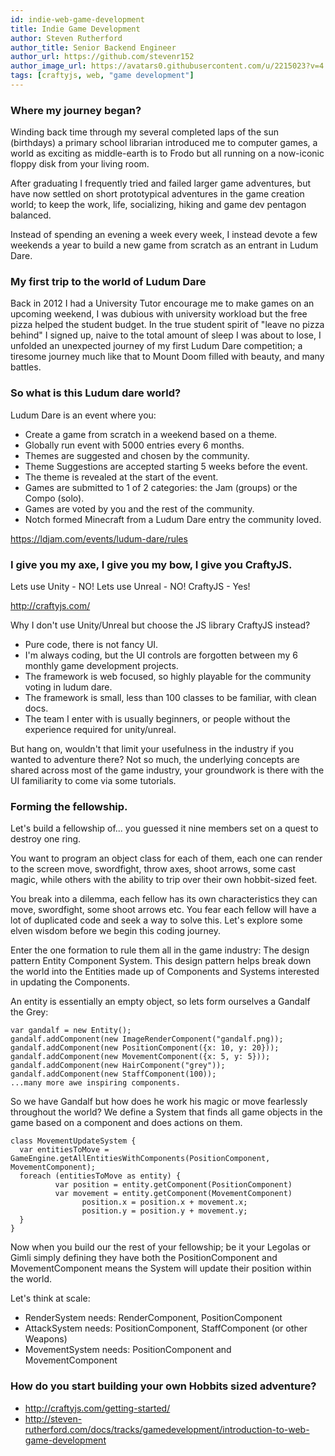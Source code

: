 ```yaml
---
id: indie-web-game-development
title: Indie Game Development
author: Steven Rutherford
author_title: Senior Backend Engineer
author_url: https://github.com/stevenr152
author_image_url: https://avatars0.githubusercontent.com/u/2215023?v=4
tags: [craftyjs, web, "game development"]
---
```


### Where my journey began?
Winding back time through my several completed laps of the sun (birthdays) a primary school librarian introduced me to computer games, a world as exciting as middle-earth is to Frodo but all running on a now-iconic floppy disk from your living room.

After graduating I frequently tried and failed larger game adventures, but have now settled on short prototypical adventures in the game creation world; to keep the work, life, socializing, hiking and game dev pentagon balanced. 

Instead of spending an evening a week every week, I instead devote a few weekends a year to build a new game from scratch as an entrant in Ludum Dare.

### My first trip to the world of Ludum Dare 
Back in 2012 I had a University Tutor encourage me to make games on an upcoming weekend, I was dubious with university workload but the free pizza helped the student budget. In the true student spirit of "leave no pizza behind" I signed up, naive to the total amount of sleep I was about to lose, I unfolded an unexpected journey of my first Ludum Dare competition; a tiresome journey much like that to Mount Doom filled with beauty, and many battles.

### So what is this Ludum dare world?
Ludum Dare is an event where you:
- Create a game from scratch in a weekend based on a theme.
- Globally run event with 5000 entries every 6 months. 
- Themes are suggested and chosen by the community. 
- Theme Suggestions are accepted starting 5 weeks before the event. 
- The theme is revealed at the start of the event.
- Games are submitted to 1 of 2 categories: the Jam (groups) or the Compo (solo).
- Games are voted by you and the rest of the community.
- Notch formed Minecraft from a Ludum Dare entry the community loved. 

https://ldjam.com/events/ludum-dare/rules

### I give you my axe, I give you my bow, I give you CraftyJS.
Lets use Unity - NO!
Lets use Unreal - NO!
CraftyJS - Yes!

http://craftyjs.com/

Why I don't use Unity/Unreal but choose the JS library CraftyJS instead?
- Pure code, there is not fancy UI. 
- I'm always coding, but the UI controls are forgotten between my 6 monthly game development projects.
- The framework is web focused, so highly playable for the community voting in ludum dare.
- The framework is small, less than 100 classes to be familiar, with clean docs.
- The team I enter with is usually beginners, or people without the experience required for unity/unreal.

But hang on, wouldn't that limit your usefulness in the industry if you wanted to adventure there? 
Not so much, the underlying concepts are shared across most of the game industry, your groundwork is there with the UI familiarity to come via some tutorials.

### Forming the fellowship.
Let's build a fellowship of... you guessed it nine members set on a quest to destroy one ring.

You want to program an object class for each of them, each one can render to the screen move, swordfight, throw axes, shoot arrows, some cast magic, while others with the ability to trip over their own hobbit-sized feet.

You break into a dilemma, each fellow has its own characteristics they can move, swordfight, some shoot arrows etc. You fear each fellow will have a lot of duplicated code and seek a way to solve this. Let's explore some elven wisdom before we begin this coding journey.

Enter the one formation to rule them all in the game industry: The design pattern Entity Component System.
This design pattern helps break down the world into the Entities made up of Components and Systems interested in updating the Components.

An entity is essentially an empty object, so lets form ourselves a Gandalf the Grey:
```
var gandalf = new Entity();
gandalf.addComponent(new ImageRenderComponent("gandalf.png));
gandalf.addComponent(new PositionComponent({x: 10, y: 20}));
gandalf.addComponent(new MovementComponent({x: 5, y: 5}));
gandalf.addComponent(new HairComponent("grey"));
gandalf.addComponent(new StaffComponent(100));
...many more awe inspiring components.
```

So we have Gandalf but how does he work his magic or move fearlessly throughout the world?
We define a System that finds all game objects in the game based on a component and does actions on them.

```
class MovementUpdateSystem {
  var entitiesToMove = GameEngine.getAllEntitiesWithComponents(PositionComponent, MovementComponent);
  foreach (entitiesToMove as entity) {
          var position = entity.getComponent(PositionComponent)
          var movement = entity.getComponent(MovementComponent)
                position.x = position.x + movement.x;
                position.y = position.y + movement.y;
  }
}
```

Now when you build our the rest of your fellowship; be it your Legolas or Gimli simply defining they have both the PositionComponent and MovementComponent means the System will update their position within the world.

Let's think at scale:
- RenderSystem needs: RenderComponent, PositionComponent
- AttackSystem needs: PositionComponent, StaffComponent (or other Weapons)
- MovementSystem needs: PositionComponent and MovementComponent

### How do you start building your own Hobbits sized adventure?
- http://craftyjs.com/getting-started/
- http://steven-rutherford.com/docs/tracks/gamedevelopment/introduction-to-web-game-development


